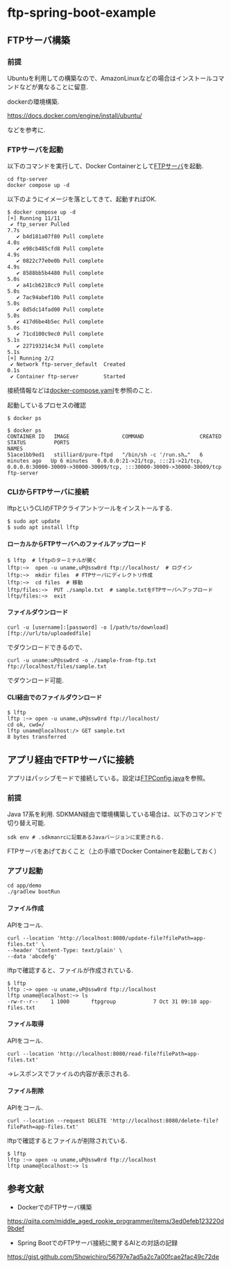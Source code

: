# ftp-spring-boot-example

## FTPサーバ構築

### 前提

Ubuntuを利用しての構築なので、AmazonLinuxなどの場合はインストールコマンドなどが異なることに留意.

dockerの環境構築.

https://docs.docker.com/engine/install/ubuntu/

などを参考に.

### FTPサーバを起動

以下のコマンドを実行して、Docker Containerとして[FTPサーバ](https://wiki.archlinux.jp/index.php/Pure-FTPd)を起動.

```
cd ftp-server
docker compose up -d
```

以下のようにイメージを落としてきて、起動すればOK.

```
$ docker compose up -d
[+] Running 11/11
 ✔ ftp_server Pulled                                                                                                                                                                                         7.7s 
   ✔ b4d181a07f80 Pull complete                                                                                                                                                                              4.0s 
   ✔ e98cb485cfd8 Pull complete                                                                                                                                                                              4.9s 
   ✔ 0822c77e0e0b Pull complete                                                                                                                                                                              4.9s 
   ✔ 8588bb5b4480 Pull complete                                                                                                                                                                              5.0s 
   ✔ a41cb6218cc9 Pull complete                                                                                                                                                                              5.0s 
   ✔ 7ac94abef10b Pull complete                                                                                                                                                                              5.0s 
   ✔ 8d5dc14fad00 Pull complete                                                                                                                                                                              5.0s 
   ✔ 417d6be4b5ec Pull complete                                                                                                                                                                              5.0s 
   ✔ 71cd100c9ec0 Pull complete                                                                                                                                                                              5.1s 
   ✔ 227193214c34 Pull complete                                                                                                                                                                              5.1s 
[+] Running 2/2
 ✔ Network ftp-server_default  Created                                                                                                                                                                       0.1s 
 ✔ Container ftp-server        Started 
```

接続情報などは[docker-compose.yaml](./ftp-server/docker-compose.yaml)を参照のこと.

起動しているプロセスの確認

```
$ docker ps
```

```
$ docker ps
CONTAINER ID   IMAGE                 COMMAND                  CREATED         STATUS         PORTS                                                                                                      NAMES
51ace1bb9ed1   stilliard/pure-ftpd   "/bin/sh -c '/run.sh…"   6 minutes ago   Up 6 minutes   0.0.0.0:21->21/tcp, :::21->21/tcp, 0.0.0.0:30000-30009->30000-30009/tcp, :::30000-30009->30000-30009/tcp   ftp-server
```

### CLIからFTPサーバに接続

lftpというCLIのFTPクライアントツールをインストールする.

```
$ sudo apt update
$ sudo apt install lftp
```

#### ローカルからFTPサーバへのファイルアップロード

```
$ lftp  # lftpのターミナルが開く
lftp:~>  open -u uname,uP@ssw0rd ftp://localhost/  # ログイン
lftp:~>  mkdir files  # FTPサーバにディレクトリ作成
lftp:~>  cd files  # 移動
lftp/files:~>  PUT ./sample.txt  # sample.txtをFTPサーバへアップロード
lftp/files:~>  exit
```

#### ファイルダウンロード


```
curl -u [username]:[password] -o [/path/to/download] [ftp://url/to/uploadedfile]
```

でダウンロードできるので、

```
curl -u uname:uP@ssw0rd -o ./sample-from-ftp.txt ftp://localhost/files/sample.txt
```

でダウンロード可能.


#### CLI経由でのファイルダウンロード


```
$ lftp
lftp :~> open -u uname,uP@ssw0rd ftp://localhost/
cd ok, cwd=/                                       
lftp uname@localhost:/> GET sample.txt 
8 bytes transferred
```

## アプリ経由でFTPサーバに接続

アプリはパッシブモードで接続している。設定は[FTPConfig.java](./app/demo/src/main/java/com/example/demo/config/FTPConfig.java)を参照。

### 前提

Java 17系を利用.
SDKMAN経由で環境構築している場合は、以下のコマンドで切り替え可能.

```
sdk env # .sdkmanrcに記載あるJavaバージョンに変更される.
```

FTPサーバをあげておくこと（上の手順でDocker Containerを起動しておく）

### アプリ起動

```
cd app/demo
./gradlew bootRun
```

#### ファイル作成

APIをコール.

```
curl --location 'http://localhost:8080/update-file?filePath=app-files.txt' \
--header 'Content-Type: text/plain' \
--data 'abcdefg'
```

lftpで確認すると、ファイルが作成されている.
```
$ lftp
lftp :~> open -u uname,uP@ssw0rd ftp://localhost
lftp uname@localhost:~> ls
-rw-r--r--    1 1000       ftpgroup            7 Oct 31 09:10 app-files.txt
```

#### ファイル取得

APIをコール.

```
curl --location 'http://localhost:8080/read-file?filePath=app-files.txt'
```

→レスポンスでファイルの内容が表示される.


#### ファイル削除

APIをコール.

```
curl --location --request DELETE 'http://localhost:8080/delete-file?filePath=app-files.txt'
```

lftpで確認するとファイルが削除されている.

```
$ lftp
lftp :~> open -u uname,uP@ssw0rd ftp://localhost
lftp uname@localhost:~> ls
```

## 参考文献

- DockerでのFTPサーバ構築

https://qiita.com/middle_aged_rookie_programmer/items/3ed0efeb123220d9bdef


- Spring BootでのFTPサーバ接続に関するAIとの対話の記録

https://gist.github.com/Showichiro/56797e7ad5a2c7a00fcae2fac49c72de